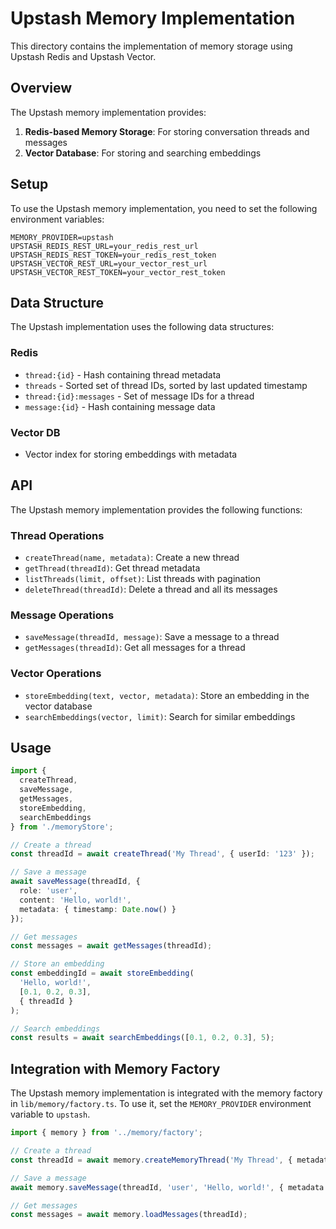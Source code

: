 # Upstash Memory Implementation

This directory contains the implementation of memory storage using Upstash Redis and Upstash Vector.

## Overview

The Upstash memory implementation provides:

1. **Redis-based Memory Storage**: For storing conversation threads and messages
2. **Vector Database**: For storing and searching embeddings

## Setup

To use the Upstash memory implementation, you need to set the following environment variables:

```
MEMORY_PROVIDER=upstash
UPSTASH_REDIS_REST_URL=your_redis_rest_url
UPSTASH_REDIS_REST_TOKEN=your_redis_rest_token
UPSTASH_VECTOR_REST_URL=your_vector_rest_url
UPSTASH_VECTOR_REST_TOKEN=your_vector_rest_token
```

## Data Structure

The Upstash implementation uses the following data structures:

### Redis

- `thread:{id}` - Hash containing thread metadata
- `threads` - Sorted set of thread IDs, sorted by last updated timestamp
- `thread:{id}:messages` - Set of message IDs for a thread
- `message:{id}` - Hash containing message data

### Vector DB

- Vector index for storing embeddings with metadata

## API

The Upstash memory implementation provides the following functions:

### Thread Operations

- `createThread(name, metadata)`: Create a new thread
- `getThread(threadId)`: Get thread metadata
- `listThreads(limit, offset)`: List threads with pagination
- `deleteThread(threadId)`: Delete a thread and all its messages

### Message Operations

- `saveMessage(threadId, message)`: Save a message to a thread
- `getMessages(threadId)`: Get all messages for a thread

### Vector Operations

- `storeEmbedding(text, vector, metadata)`: Store an embedding in the vector database
- `searchEmbeddings(vector, limit)`: Search for similar embeddings

## Usage

```typescript
import { 
  createThread, 
  saveMessage, 
  getMessages, 
  storeEmbedding, 
  searchEmbeddings 
} from './memoryStore';

// Create a thread
const threadId = await createThread('My Thread', { userId: '123' });

// Save a message
await saveMessage(threadId, {
  role: 'user',
  content: 'Hello, world!',
  metadata: { timestamp: Date.now() }
});

// Get messages
const messages = await getMessages(threadId);

// Store an embedding
const embeddingId = await storeEmbedding(
  'Hello, world!', 
  [0.1, 0.2, 0.3], 
  { threadId }
);

// Search embeddings
const results = await searchEmbeddings([0.1, 0.2, 0.3], 5);
```

## Integration with Memory Factory

The Upstash memory implementation is integrated with the memory factory in `lib/memory/factory.ts`. To use it, set the `MEMORY_PROVIDER` environment variable to `upstash`.

```typescript
import { memory } from '../memory/factory';

// Create a thread
const threadId = await memory.createMemoryThread('My Thread', { metadata: { userId: '123' } });

// Save a message
await memory.saveMessage(threadId, 'user', 'Hello, world!', { metadata: { timestamp: Date.now() } });

// Get messages
const messages = await memory.loadMessages(threadId);
```

